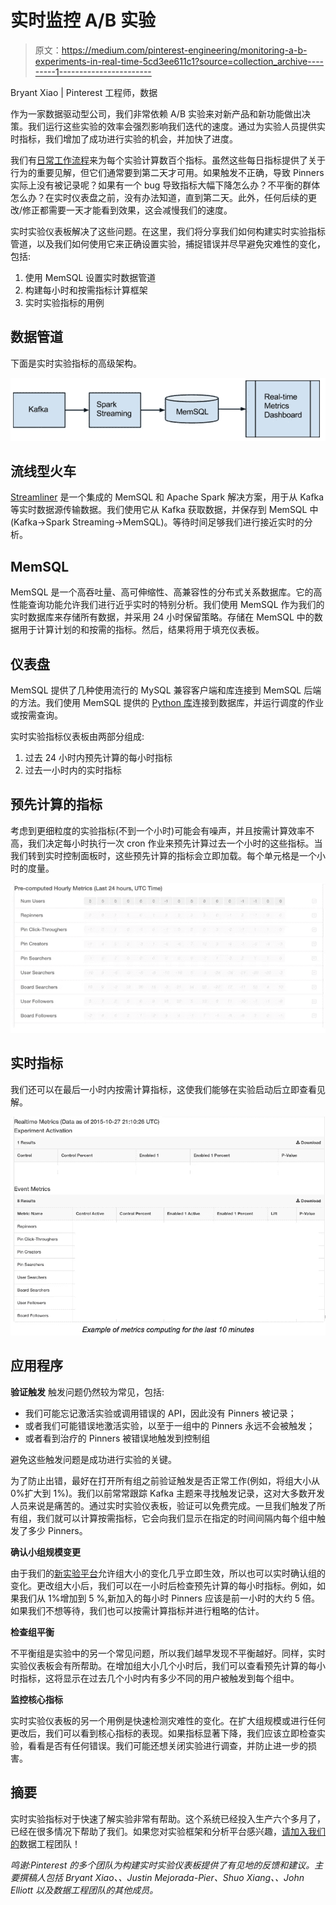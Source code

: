 # 实时监控 A/B 实验

> 原文：<https://medium.com/pinterest-engineering/monitoring-a-b-experiments-in-real-time-5cd3ee611c1?source=collection_archive---------1----------------------->

Bryant Xiao | Pinterest 工程师，数据

作为一家数据驱动型公司，我们非常依赖 A/B 实验来对新产品和新功能做出决策。我们运行这些实验的效率会强烈影响我们迭代的速度。通过为实验人员提供实时指标，我们增加了成功进行实验的机会，并加快了进度。

我们有[日常工作流程](https://engineering.pinterest.com/blog/scalable-ab-experiments-pinterest)来为每个实验计算数百个指标。虽然这些每日指标提供了关于行为的重要见解，但它们通常要到第二天才可用。如果触发不正确，导致 Pinners 实际上没有被记录呢？如果有一个 bug 导致指标大幅下降怎么办？不平衡的群体怎么办？在实时仪表盘之前，没有办法知道，直到第二天。此外，任何后续的更改/修正都需要一天才能看到效果，这会减慢我们的速度。

实时实验仪表板解决了这些问题。在这里，我们将分享我们如何构建实时实验指标管道，以及我们如何使用它来正确设置实验，捕捉错误并尽早避免灾难性的变化，包括:

1.  使用 MemSQL 设置实时数据管道
2.  构建每小时和按需指标计算框架
3.  实时实验指标的用例

## 数据管道

下面是实时实验指标的高级架构。

![](img/c435b15145b89abff41ea1f89e6b19b8.png)

## 流线型火车

[Streamliner](http://blog.memsql.com/spark-streamliner/) 是一个集成的 MemSQL 和 Apache Spark 解决方案，用于从 Kafka 等实时数据源传输数据。我们使用它从 Kafka 获取数据，并保存到 MemSQL 中(Kafka->Spark Streaming->MemSQL)。等待时间足够我们进行接近实时的分析。

## MemSQL

MemSQL 是一个高吞吐量、高可伸缩性、高兼容性的分布式关系数据库。它的高性能查询功能允许我们进行近乎实时的特别分析。我们使用 MemSQL 作为我们的实时数据库来存储所有数据，并采用 24 小时保留策略。存储在 MemSQL 中的数据用于计算计划的和按需的指标。然后，结果将用于填充仪表板。

## 仪表盘

MemSQL 提供了几种使用流行的 MySQL 兼容客户端和库连接到 MemSQL 后端的方法。我们使用 MemSQL 提供的 [Python 库](https://github.com/memsql/memsql-python)连接到数据库，并运行调度的作业或按需查询。

实时实验指标仪表板由两部分组成:

1.  过去 24 小时内预先计算的每小时指标
2.  过去一小时内的实时指标

## 预先计算的指标

考虑到更细粒度的实验指标(不到一个小时)可能会有噪声，并且按需计算效率不高，我们决定每小时执行一次 cron 作业来预先计算过去一个小时的这些指标。当我们转到实时控制面板时，这些预先计算的指标会立即加载。每个单元格是一个小时的度量。

![](img/2310d858f5fe009823663cc67c443676.png)

## 实时指标

我们还可以在最后一小时内按需计算指标，这使我们能够在实验启动后立即查看见解。

![](img/d4d8e432505435937c0b1d3c6fe9b33d.png)

## 应用程序

**验证触发**
触发问题仍然较为常见，包括:

*   我们可能忘记激活实验或调用错误的 API，因此没有 Pinners 被记录；
*   或者我们可能错误地激活实验，以至于一组中的 Pinners 永远不会被触发；
*   或者看到治疗的 Pinners 被错误地触发到控制组

避免这些触发问题是成功进行实验的关键。

为了防止出错，最好在打开所有组之前验证触发是否正常工作(例如，将组大小从 0%扩大到 1%)。我们以前常常跟踪 Kafka 主题来寻找触发记录，这对大多数开发人员来说是痛苦的。通过实时实验仪表板，验证可以免费完成。一旦我们触发了所有组，我们就可以计算按需指标，它会向我们显示在指定的时间间隔内每个组中触发了多少 Pinners。

**确认小组规模变更**

由于我们的[新实验平台](https://engineering.pinterest.com/blog/building-pinterest%E2%80%99s-ab-testing-platform)允许组大小的变化几乎立即生效，所以也可以实时确认组的变化。更改组大小后，我们可以在一小时后检查预先计算的每小时指标。例如，如果我们从 1%增加到 5 %,新加入的每小时 Pinners 应该是前一小时的大约 5 倍。如果我们不想等待，我们也可以按需计算指标并进行粗略的估计。

**检查组平衡**

不平衡组是实验中的另一个常见问题，所以我们越早发现不平衡越好。同样，实时实验仪表板会有所帮助。在增加组大小几个小时后，我们可以查看预先计算的每小时指标，这将显示在过去几个小时内有多少不同的用户被触发到每个组中。

**监控核心指标**

实时实验仪表板的另一个用例是快速检测灾难性的变化。在扩大组规模或进行任何更改后，我们可以看到核心指标的表现。如果指标显著下降，我们应该立即检查实验，看看是否有任何错误。我们可能还想关闭实验进行调查，并防止进一步的损害。

## 摘要

实时实验指标对于快速了解实验非常有帮助。这个系统已经投入生产六个多月了，已经在很多情况下帮助了我们。如果您对实验框架和分析平台感兴趣，[请加入我们的](https://careers.pinterest.com/careers/engineering/san-francisco)数据工程团队！

*鸣谢:Pinterest 的多个团队为构建实时实验仪表板提供了有见地的反馈和建议。主要撰稿人包括 Bryant Xiao、、Justin Mejorada-Pier、Shuo Xiang、、John Elliott 以及数据工程团队的其他成员。*